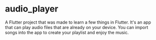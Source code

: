 # audio_player

A Flutter project that was made to learn a few things in Flutter. It's an app that can play audio files that are already on your device. You can import songs into the app to create your playlist and enjoy the music.
